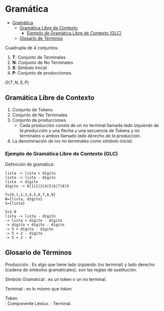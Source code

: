 # Gramática

- [Gramática](#gramática)
  - [Gramática Libre de Contexto](#gramática-libre-de-contexto)
    - [Ejemplo de Gramática Libre de Contexto (GLC)](#ejemplo-de-gramática-libre-de-contexto-glc)
  - [Glosario de Términos](#glosario-de-términos)


Cuadrupla de 4 conjuntos:

1. **T**: Conjunto de Terminales
2. **N**: Conjunto de No Terminales
3. **S**: Símbolo Inicial
4. **P**: Conjunto de producciones.

$G(T,N,S,P)$

## Gramática Libre de Contexto

1. Conjunto de Tokens
2. Conjunto de No Terminales
3. Conjunto de producciones
   - Cada producción consta de un no terminal llamada _lado izquierdo de la producción_ y una flecha y una secuencia de Tokens y no terminales o ambos llamado _lado derecho de la producción_.
4. La denominación de los no terminales como _símbolo inicial_.

### Ejemplo de Gramática Libre de Contexto (GLC)

Definición de gramática:

```
lista -> lista + dígito
lista -> lista - dígito
lista -> dígito
dígito -> 0|1|2|3|4|5|6|7|8|9
```

``` 
T={0,1,2,3,4,5,6,7,8,9}
N={lista, dígito}
S={lista}
```

```
5+2-9
lista -> lista - dígito
-> lista + dígito - dígito
-> dígito + dígito - dígito
-> 5 + dígito - dígito
-> 5 + 2 - dígito
-> 5 + 2 - 9
```

## Glosario de Términos

Producción
: Es algo que tiene lado izquierdo (no terminal) y lado derecho 
(cadena de símbolos gramaticales), son las reglas de sustitución.

Símbolo Gramatical
: es un token o un no terminal.

Terminal
: es lo mismo que _token_.

Token  
: Componente Léxico.
: Terminal.
